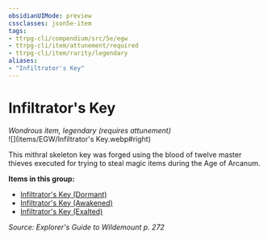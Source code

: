 ```yaml
---
obsidianUIMode: preview
cssclasses: json5e-item
tags:
- ttrpg-cli/compendium/src/5e/egw
- ttrpg-cli/item/attunement/required
- ttrpg-cli/item/rarity/legendary
aliases: 
- "Infiltrator's Key"
---
```

# Infiltrator's Key
*Wondrous item, legendary (requires attunement)*  
![](items/EGW/Infiltrator's Key.webp#right)  


This mithral skeleton key was forged using the blood of twelve master thieves executed for trying to steal magic items during the Age of Arcanum.

**Items in this group:**

- [Infiltrator's Key (Dormant)](infiltrators-key-dormant-egw.md)
- [Infiltrator's Key (Awakened)](infiltrators-key-awakened-egw.md)
- [Infiltrator's Key (Exalted)](infiltrators-key-exalted-egw.md)

*Source: Explorer's Guide to Wildemount p. 272*